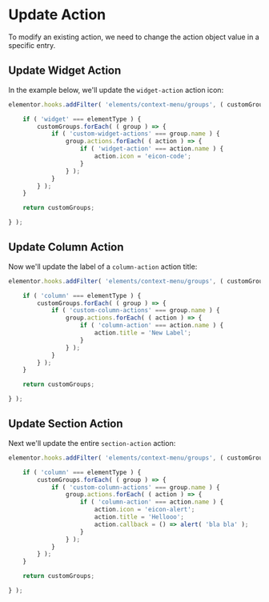 # Update Action

<Badge type="tip" vertical="top" text="Elementor Core" /> <Badge type="warning" vertical="top" text="Basic" />

To modify an existing action, we need to change the action object value in a specific entry.

## Update Widget Action

In the example below, we'll update the `widget-action` action icon:

```js
elementor.hooks.addFilter( 'elements/context-menu/groups', ( customGroups, elementType ) => {

	if ( 'widget' === elementType ) {
		customGroups.forEach( ( group ) => {
			if ( 'custom-widget-actions' === group.name ) {
				group.actions.forEach( ( action ) => {
					if ( 'widget-action' === action.name ) {
						action.icon = 'eicon-code';
					}
				} );
			}
		} );
	}

	return customGroups;

} );
```

## Update Column Action

Now we'll update the label of a `column-action` action title:

```js
elementor.hooks.addFilter( 'elements/context-menu/groups', ( customGroups, elementType ) => {

	if ( 'column' === elementType ) {
		customGroups.forEach( ( group ) => {
			if ( 'custom-column-actions' === group.name ) {
				group.actions.forEach( ( action ) => {
					if ( 'column-action' === action.name ) {
						action.title = 'New Label';
					}
				} );
			}
		} );
	}

	return customGroups;

} );
```

## Update Section Action

Next we'll update the entire `section-action` action:

```js
elementor.hooks.addFilter( 'elements/context-menu/groups', ( customGroups, elementType ) => {

	if ( 'column' === elementType ) {
		customGroups.forEach( ( group ) => {
			if ( 'custom-column-actions' === group.name ) {
				group.actions.forEach( ( action ) => {
					if ( 'column-action' === action.name ) {
						action.icon = 'eicon-alert';
						action.title = 'Hellooo';
						action.callback = () => alert( 'bla bla' );
					}
				} );
			}
		} );
	}

	return customGroups;

} );
```
